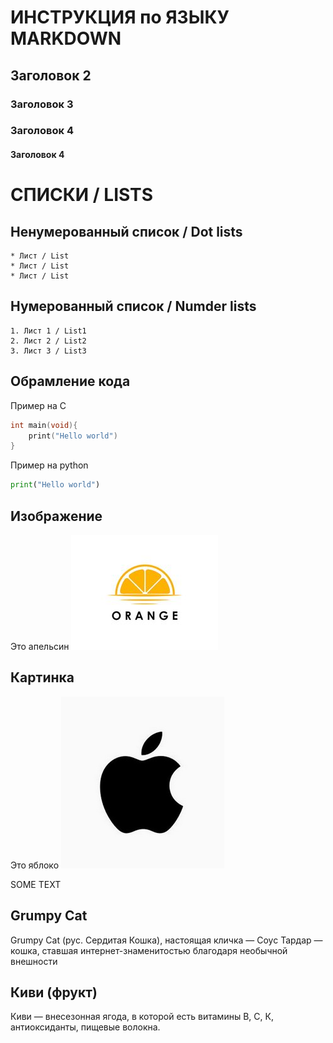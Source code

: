 # ИНСТРУКЦИЯ по ЯЗЫКУ MARKDOWN
## Заголовок 2
### Заголовок 3
### Заголовок 4
#### Заголовок 4


# СПИСКИ / LISTS
## Ненумерованный список / Dot lists
    * Лист / List
    * Лист / List
    * Лист / List

## Нумерованный список / Numder lists
    1. Лист 1 / List1
    2. Лист 2 / List2
    3. Лист 3 / List3

## Обрамление кода
Пример на С
```C
int main(void){
    print("Hello world")
}
```
Пример на python
```python
print("Hello world")
```

## Изображение
Это апельсин
![Апельсин](Orange.jpg)

## Картинка
Это яблоко
![Яблоко](Apple.jpg)

SOME TEXT

## Grumpy Cat
Grumpy Cat (рус. Сердитая Кошка), настоящая кличка — Соус Тардар — кошка, ставшая интернет-знаменитостью благодаря необычной внешности

## Киви (фрукт) 
Киви — внесезонная ягода, в которой есть витамины В, С, К, антиоксиданты, пищевые волокна.